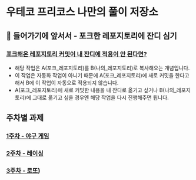 # 우테코 프리코스 나만의 풀이 저장소 

## 🤮 들어가기에 앞서서 - 포크한 레포지토리에 잔디 심기
### [포크해온 레포지토리 커밋이 내 잔디에 적용이 안 된다면?](https://velog.io/@yeomyaloo/Git-fork-repository%EC%97%90-commit-%ED%9B%84%EC%97%90-%EC%9E%94%EB%94%94%EB%A5%BC-%EC%8B%AC%EC%96%B4%EB%B3%B4%EC%9E%90)
- 해당 작업은 A(포크_레포지토리)를 B(나의_레포지토리)로 복사해오는 개념입니다.
- 이 작업은 자동화 작업이 아니기 때문에 A(포크_레포지토리)에 새로 커밋을 한다고 해서 B에 이 작업이 자동으로 적용되지 않습니다.
- A(포크_레포지토리)에 새로 커밋한 내용을 내 잔디로 옮기고 싶거나 B(나의_레포지토리)에 그대로 옮기고 싶을 경우엔 해당 작업을 다시 진행해주면 됩니다.

## 주차별 과제
### [1주차 - 야구 게임](https://github.com/yalooWoowaPreCourse/yaloo_java_baseball/tree/yeomyaloo)
### [2주차 - 레이싱](https://github.com/yalooWoowaPreCourse/yaloo_java_racingcar/tree/yeomyaloo)
### [3주차 - 로또](https://github.com/yalooWoowaPreCourse/yaloo-java-lotto/tree/yeomyaloo))



